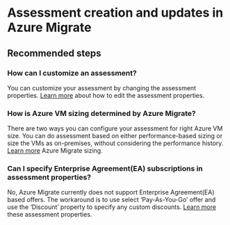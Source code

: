 <properties
	pageTitle="Assessment creation and updates in Azure Migrate"
	description="Issues and guidance regarding Assessment creation and updates in Azure Migrate"
	service="microsoft.migrate"
	resource="projects"
	authors="nsoneji"
	displayOrder=""
	selfHelpType="generic"
	supportTopicIds="32593687"
	resourceTags=""
	productPesIds="16348"
	cloudEnvironments="public"
/>

# Assessment creation and updates in Azure Migrate

## **Recommended steps**

### **How can I customize an assessment?**
You can customize your assessment by changing the assessment properties. [Learn more](https://docs.microsoft.com/azure/migrate/how-to-modify-assessment) about how to edit the assessment properties.

### **How is Azure VM sizing determined by Azure Migrate?**
There are two ways you can configure your assessment for right Azure VM size. You can do assessment based on either performance-based sizing or size the VMs as on-premises, without considering the performance history.
[Learn more](https://docs.microsoft.com/azure/migrate/concepts-assessment-calculation#sizing) Azure Migrate sizing.

### **Can I specify Enterprise Agreement(EA) subscriptions in assessment properties?**
No, Azure Migrate currently does not support Enterprise Agreement(EA) based offers. The workaround is to use select ‘Pay-As-You-Go’ offer and use the ‘Discount’ property to specify any custom discounts. [Learn more](https://docs.microsoft.com/en-us/azure/migrate/how-to-modify-assessment) these assessment properties. 
